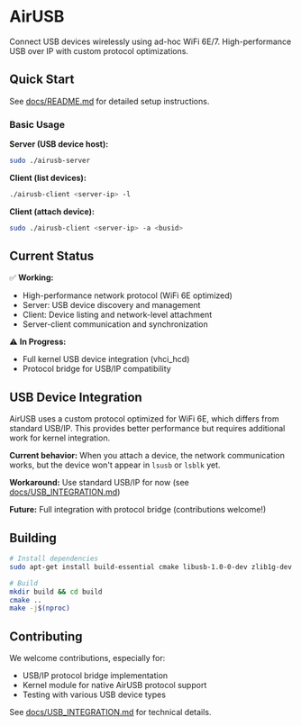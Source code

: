 # AirUSB
Connect USB devices wirelessly using ad-hoc WiFi 6E/7. High-performance USB over IP with custom protocol optimizations.

## Quick Start

See [docs/README.md](docs/README.md) for detailed setup instructions.

### Basic Usage

**Server (USB device host):**
```bash
sudo ./airusb-server
```

**Client (list devices):**
```bash
./airusb-client <server-ip> -l
```

**Client (attach device):**
```bash
sudo ./airusb-client <server-ip> -a <busid>
```

## Current Status

✅ **Working:**
- High-performance network protocol (WiFi 6E optimized)
- Server: USB device discovery and management
- Client: Device listing and network-level attachment
- Server-client communication and synchronization

⚠️ **In Progress:**
- Full kernel USB device integration (vhci_hcd)
- Protocol bridge for USB/IP compatibility

## USB Device Integration

AirUSB uses a custom protocol optimized for WiFi 6E, which differs from standard USB/IP. This provides better performance but requires additional work for kernel integration.

**Current behavior:** When you attach a device, the network communication works, but the device won't appear in `lsusb` or `lsblk` yet.

**Workaround:** Use standard USB/IP for now (see [docs/USB_INTEGRATION.md](docs/USB_INTEGRATION.md))

**Future:** Full integration with protocol bridge (contributions welcome!)

## Building

```bash
# Install dependencies
sudo apt-get install build-essential cmake libusb-1.0-0-dev zlib1g-dev

# Build
mkdir build && cd build
cmake ..
make -j$(nproc)
```

## Contributing

We welcome contributions, especially for:
- USB/IP protocol bridge implementation
- Kernel module for native AirUSB protocol support
- Testing with various USB device types

See [docs/USB_INTEGRATION.md](docs/USB_INTEGRATION.md) for technical details.
